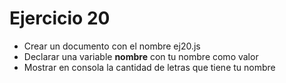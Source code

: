 # Ejercicio 20

* Crear un documento con el nombre ej20.js
* Declarar una variable **nombre** con tu nombre como valor
* Mostrar en consola la cantidad de letras que tiene tu nombre
